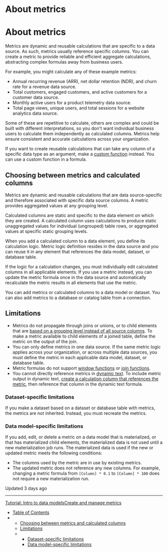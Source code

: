# About metrics

# About metrics

Metrics are dynamic and reusable calculations that are specific to a data source. As such, metrics usually reference specific columns. You can create a metric to provide reliable and efficient aggregate calculations, abstracting complex formulas away from business users.

For example, you might calculate any of these example metrics:

* Annual recurring revenue (ARR), net dollar retention (NDR), and churn rate for a revenue data source.
* Total customers, engaged customers, and active customers for a customer data source.
* Monthly active users for a product telemetry data source.
* Total page views, unique users, and total sessions for a website analytics data source.

Some of these are repetitive to calculate, others are complex and could be built with different interpretations, so you don't want individual business users to calculate them independently as calculated columns. Metrics help ensure consistent and accurate calculations across your organization.

If you want to create reusable calculations that can take any column of a specific data type as an argument, make a [custom function](/docs/custom-functions) instead. You can use a custom function in a formula.

## Choosing between metrics and calculated columns

Metrics are dynamic and reusable calculations that are data source-specific and therefore associated with specific data source columns. A metric provides aggregated values at any grouping level.

Calculated columns are static and specific to the data element on which they are created. A calculated column uses calculations to produce static unaggregated values for individual (ungrouped) table rows, or aggregated values at specific static grouping levels.

When you add a calculated column to a data element, you define its calculation logic. Metric logic definition resides in the data source and you can reuse it in any element that references the data model, dataset, or database table.

If the logic for a calculation changes, you must individually edit calculated columns in all applicable elements. If you use a metric instead, you can update the metric formula once in the data source and automatically recalculate the metric results in all elements that use the metric.

You can add metrics or calculated columns to a data model or dataset. You can also add metrics to a database or catalog table from a connection.

## Limitations

* Metrics do not propagate through joins or unions, or to child elements that are [based on a grouping level instead of all source columns](/docs/create-a-data-element#change-the-granularity-of-a-grouped-element-data-source). To make a metric available to child elements of a joined table, define the metric on the output of the join.
* You can only define metrics in one data source. If the same metric logic applies across your organization, or across multiple data sources, you must define the metric in each applicable data model, dataset, or database table.
* Metric formulas do not support [window functions](/docs/window-functions) or [join functions](/docs/join-functions).
* You cannot directly reference metrics in [dynamic text](/docs/text-elements#add-dynamic-text-based-on-your-data). To include metric output in dynamic text, [create a calculation column that references the metric](/docs/use-metrics-in-a-workbook#use-a-metric-in-a-calculated-column), then reference that column in the dynamic text formula.

### Dataset-specific limitations

If you make a dataset based on a dataset or database table with metrics, the metrics are not inherited. Instead, you must recreate the metrics.

### Data model-specific limitations

If you add, edit, or delete a metric on a data model that is materialized, or that has materialized child elements, the materialized data is not used until a new materialization job runs. The materialized data is used if the new or updated metric meets the following conditions:

* The columns used by the metric are in use by existing metrics.
* The updated metric does not reference any new columns. For example, changing a metric formula from `[Column] * 0.1` to `[Column] * 100` does not require a new materialization run.

Updated 3 days ago

---

[Tutorial: Intro to data models](/docs/data-modeling-tutorial)[Create and manage metrics](/docs/create-and-manage-metrics)

* [Table of Contents](#)
* + [Choosing between metrics and calculated columns](#choosing-between-metrics-and-calculated-columns)
  + [Limitations](#limitations)
  + - [Dataset-specific limitations](#dataset-specific-limitations)
    - [Data model-specific limitations](#data-model-specific-limitations)